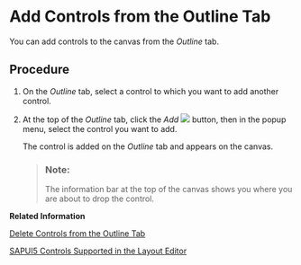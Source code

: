 <!-- loio1cf5a5ba6ec142fd9df122b5934018f2 -->

# Add Controls from the Outline Tab

You can add controls to the canvas from the *Outline* tab.



## Procedure

1.  On the *Outline* tab, select a control to which you want to add another control.

2.  At the top of the *Outline* tab, click the *Add* ![](images/add_button_webide_36f45e9.jpg) button, then in the popup menu, select the control you want to add.

    The control is added on the *Outline* tab and appears on the canvas.

    > ### Note:  
    > The information bar at the top of the canvas shows you where you are about to drop the control.


**Related Information**  


[Delete Controls from the Outline Tab](Delete_Controls_from_the_Outline_Tab_04ad947.md "You can remove controls from the Outline tab.")

[SAPUI5 Controls Supported in the Layout Editor](SAPUI5_Controls_Supported_in_the_Layout_Editor_c5d123e.md "Provides a list of SAPUI5 controls that are supported in the layout editor.")

